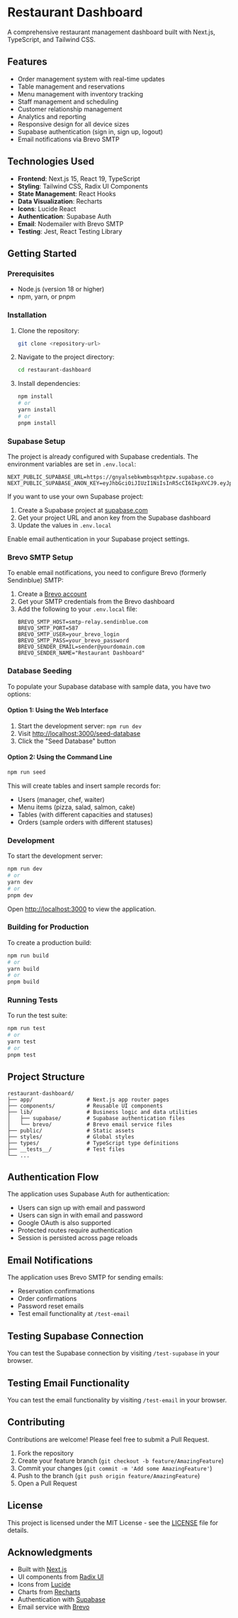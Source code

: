 # Restaurant Dashboard

A comprehensive restaurant management dashboard built with Next.js, TypeScript, and Tailwind CSS.

## Features

- Order management system with real-time updates
- Table management and reservations
- Menu management with inventory tracking
- Staff management and scheduling
- Customer relationship management
- Analytics and reporting
- Responsive design for all device sizes
- Supabase authentication (sign in, sign up, logout)
- Email notifications via Brevo SMTP

## Technologies Used

- **Frontend**: Next.js 15, React 19, TypeScript
- **Styling**: Tailwind CSS, Radix UI Components
- **State Management**: React Hooks
- **Data Visualization**: Recharts
- **Icons**: Lucide React
- **Authentication**: Supabase Auth
- **Email**: Nodemailer with Brevo SMTP
- **Testing**: Jest, React Testing Library

## Getting Started

### Prerequisites

- Node.js (version 18 or higher)
- npm, yarn, or pnpm

### Installation

1. Clone the repository:
   ```bash
   git clone <repository-url>
   ```

2. Navigate to the project directory:
   ```bash
   cd restaurant-dashboard
   ```

3. Install dependencies:
   ```bash
   npm install
   # or
   yarn install
   # or
   pnpm install
   ```

### Supabase Setup

The project is already configured with Supabase credentials. The environment variables are set in `.env.local`:
```
NEXT_PUBLIC_SUPABASE_URL=https://gnyalsebkwmbsqxhtpzw.supabase.co
NEXT_PUBLIC_SUPABASE_ANON_KEY=eyJhbGciOiJIUzI1NiIsInR5cCI6IkpXVCJ9.eyJpc3MiOiJzdXBhYmFzZSIsInJlZiI6ImdueWFsc2Via3dtYnNxeGh0cHp3Iiwicm9sZSI6ImFub24iLCJpYXQiOjE3NTgxMTg1NDUsImV4cCI6MjA3MzY5NDU0NX0.WIFI6rnMn0jJHhOLSErV13MPNACvjbjijRcRDWaxPAI
```

If you want to use your own Supabase project:
1. Create a Supabase project at [supabase.com](https://supabase.com/)
2. Get your project URL and anon key from the Supabase dashboard
3. Update the values in `.env.local`

Enable email authentication in your Supabase project settings.

### Brevo SMTP Setup

To enable email notifications, you need to configure Brevo (formerly Sendinblue) SMTP:

1. Create a [Brevo account](https://www.brevo.com/)
2. Get your SMTP credentials from the Brevo dashboard
3. Add the following to your `.env.local` file:
   ```
   BREVO_SMTP_HOST=smtp-relay.sendinblue.com
   BREVO_SMTP_PORT=587
   BREVO_SMTP_USER=your_brevo_login
   BREVO_SMTP_PASS=your_brevo_password
   BREVO_SENDER_EMAIL=sender@yourdomain.com
   BREVO_SENDER_NAME="Restaurant Dashboard"
   ```

### Database Seeding

To populate your Supabase database with sample data, you have two options:

#### Option 1: Using the Web Interface
1. Start the development server: `npm run dev`
2. Visit [http://localhost:3000/seed-database](http://localhost:3000/seed-database)
3. Click the "Seed Database" button

#### Option 2: Using the Command Line
```bash
npm run seed
```

This will create tables and insert sample records for:
- Users (manager, chef, waiter)
- Menu items (pizza, salad, salmon, cake)
- Tables (with different capacities and statuses)
- Orders (sample orders with different statuses)

### Development

To start the development server:

```bash
npm run dev
# or
yarn dev
# or
pnpm dev
```

Open [http://localhost:3000](http://localhost:3000) to view the application.

### Building for Production

To create a production build:

```bash
npm run build
# or
yarn build
# or
pnpm build
```

### Running Tests

To run the test suite:

```bash
npm run test
# or
yarn test
# or
pnpm test
```

## Project Structure

```
restaurant-dashboard/
├── app/                 # Next.js app router pages
├── components/          # Reusable UI components
├── lib/                 # Business logic and data utilities
│   ├── supabase/        # Supabase authentication files
│   └── brevo/           # Brevo email service files
├── public/              # Static assets
├── styles/              # Global styles
├── types/               # TypeScript type definitions
├── __tests__/           # Test files
└── ...
```

## Authentication Flow

The application uses Supabase Auth for authentication:
- Users can sign up with email and password
- Users can sign in with email and password
- Google OAuth is also supported
- Protected routes require authentication
- Session is persisted across page reloads

## Email Notifications

The application uses Brevo SMTP for sending emails:
- Reservation confirmations
- Order confirmations
- Password reset emails
- Test email functionality at `/test-email`

## Testing Supabase Connection

You can test the Supabase connection by visiting `/test-supabase` in your browser.

## Testing Email Functionality

You can test the email functionality by visiting `/test-email` in your browser.

## Contributing

Contributions are welcome! Please feel free to submit a Pull Request.

1. Fork the repository
2. Create your feature branch (`git checkout -b feature/AmazingFeature`)
3. Commit your changes (`git commit -m 'Add some AmazingFeature'`)
4. Push to the branch (`git push origin feature/AmazingFeature`)
5. Open a Pull Request

## License

This project is licensed under the MIT License - see the [LICENSE](LICENSE) file for details.

## Acknowledgments

- Built with [Next.js](https://nextjs.org/)
- UI components from [Radix UI](https://www.radix-ui.com/)
- Icons from [Lucide](https://lucide.dev/)
- Charts from [Recharts](https://recharts.org/)
- Authentication with [Supabase](https://supabase.com/)
- Email service with [Brevo](https://www.brevo.com/)